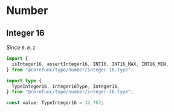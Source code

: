 # Number

## Integer 16

_Since `0.0.1`_

```typescript
import {
  isInteger16, assertInteger16, INT16, INT16_MAX, INT16_MIN,
} from "@corefunc/type/number/integer-16.type";

import type {
  TypeInteger16, Integer16Type, Integer16,
} from "@corefunc/type/number/integer-16.type";

const value: TypeInteger16 = 32_767;
```
